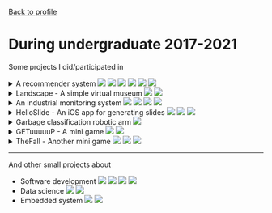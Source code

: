 [Back to profile](https://github.com/coconutnutX)

# During undergraduate 2017-2021

Some projects I did/participated in

<details>
  <summary>A recommender system 
    <img src="https://img.shields.io/badge/-Python-18304C?style=flat&logo=Python&logoColor=white"> 
    <img src="https://img.shields.io/badge/-MySQL-0B4971?style=flat&logo=MySQL&logoColor=white"> 
    <img src="https://img.shields.io/badge/-Flask-696969?style=flat&logo=Flask&logoColor=white"> 
    <img src="https://img.shields.io/badge/-Vuejs-4FC08D?style=flat&logo=vue.js&logoColor=white"> 
    <img src="https://img.shields.io/badge/-Docker-18304C?style=flat&logo=Docker&logoColor=white"> 
    <img src="https://img.shields.io/badge/-AzurePipelines-2D55D4?style=flat&logo=AzurePipelines&logoColor=white"> 
  </summary>
  
  - Internship project on news recommendation.
  - Work on models, frontend and backend with the help of the team.
  
</details>

<details>
  <summary>Landscape - A simple virtual museum 
    <img src="https://img.shields.io/badge/-Unity-696969?style=flat&logo=Unity&logoColor=white">
    <img src="https://img.shields.io/badge/-C%23-7C2297?style=flat&logo=CSharp&logoColor=white">
  </summary>
  
  ![img](media/2021-museum.gif)
</details>

<details>
  <summary>An industrial monitoring system 
    <img src="https://img.shields.io/badge/-Java-E66915?style=flat&logo=Java&logoColor=white"> 
    <img src="https://img.shields.io/badge/-MySQL-0B4971?style=flat&logo=MySQL&logoColor=white"> 
    <img src="https://img.shields.io/badge/-Spring-55AC33?style=flat&logo=Spring&logoColor=white"> 
    <img src="https://img.shields.io/badge/-Gitlab-CF2C1E?style=flat&logo=Gitlab&logoColor=white">
  </summary>
  
  - Part of the backend team.
  - Design interface, write documentation and code.
</details>

<details>
  <summary>HelloSlide - An iOS app for generating slides 
    <img src="https://img.shields.io/badge/-Swift-DF3829?style=flat&logo=Swift&logoColor=white"> 
    <img src="https://img.shields.io/badge/-Java-E66915?style=flat&logo=Java&logoColor=white"> 
    <img src="https://img.shields.io/badge/-SpringBoot-59A031?style=flat&logo=SpringBoot&logoColor=white">
  </summary>
  
  - Work on frondend (display and modify template).
  - Work on backend (handwritten text recognition & PPT format export).
  
  ![img](media/2019-HelloSlide.gif)
</details>

<details>
  <summary>Garbage classification robotic arm 
    <img src="https://img.shields.io/badge/-Python-18304C?style=flat&logo=Python&logoColor=white"></summary>
  
  - Cooperate with students in telecommunications and remote sensing.
  - Work on image classification.
  
  ![img](media/2019-GarbageClassification.gif)
</details>

<details>
  <summary>GETuuuuuP - A mini game 
    <img src="https://img.shields.io/badge/-WechatGame-319F27?style=flat&logo=Wechat&logoColor=white"> 
    <img src="https://img.shields.io/badge/-JavaScript-E9D317?style=flat&logo=javascript&logoColor=white">
  </summary>
  
  ![img](media/2019-GETuuuuuP.gif)
</details>

<details>
  <summary>TheFall - Another mini game 
    <img src="https://img.shields.io/badge/-WechatGame-319F27?style=flat&logo=Wechat&logoColor=white"> 
    <img src="https://img.shields.io/badge/-Cocos2d-1B85A9?style=flat&logo=Cocos&logoColor=white"> 
    <img src="https://img.shields.io/badge/-JavaScript-E9D317?style=flat&logo=javascript&logoColor=white">
  </summary>
  
  ![img](media/2018-theFall.gif)
</details>

---

And other small projects about

- Software development <img src="https://img.shields.io/badge/-C-094184?style=flat&logo=C&logoColor=white"> <img src="https://img.shields.io/badge/-C++-094184?style=flat&logo=c%2B%2B&logoColor=white"> <img src="https://img.shields.io/badge/-Java-E66915?style=flat&logo=Java&logoColor=white"> <img src="https://img.shields.io/badge/-SpringBoot-59A031?style=flat&logo=SpringBoot&logoColor=white">
- Data science <img src="https://img.shields.io/badge/-Python-18304C?style=flat&logo=Python&logoColor=white"> <img src="https://img.shields.io/badge/-Jupyter-E35D1D?style=flat&logo=Jupyter&logoColor=white"> 
- Embedded system <img src="https://img.shields.io/badge/-Python-18304C?style=flat&logo=Python&logoColor=white"> <img src="https://img.shields.io/badge/-RaspberryPi-A50031?style=flat&logo=RaspberryPi&logoColor=white">
